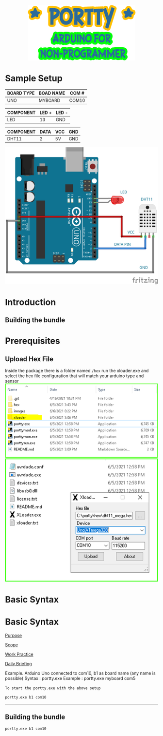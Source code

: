 <p align="center">
  <img src="https://github.com/krakenjriot/portty/blob/main/images/portty.png">
</p>

Sample Setup
============



| BOARD TYPE | BOAD NAME | COM # | 
| --------------- | --------------- | --------------- | 
| UNO     | MYBOARD | COM10 | 

| COMPONENT  |  LED + | LED - |
| --------------- | --------------- |  --------------- | 
| LED     | 13 | GND |


| COMPONENT	|  DATA | VCC	|	GND |
| --------------- | --------------- |  --------------- |   --------------- | 
| DHT11     | 2 | 5V | GND |


<img src="https://github.com/krakenjriot/portty/blob/main/images/led-sample.png" width="750" />    

Introduction 
============

Building the bundle
--------------------



Prerequisites 
============

Upload Hex File
--------------------
Inside the package there is a folder named `/hex` run the xloader.exe and select the hex file configuration that will 
match your arduino type and sensor
<img src="https://github.com/krakenjriot/portty/blob/main/images/xload-folder.png" width="750" /> 
<img src="https://github.com/krakenjriot/portty/blob/main/images/xloader.png" width="750" />   
  


Basic Syntax 
============

Basic Syntax 
============


[Purpose](link)

[Scope](link)

[Work Practice](link)

[Daily Briefing](link)


Example. Arduino Uno connected to com10, b1 as board name (any name is possible)
Syntax     : portty.exe <board-name> <com-port>
Example    : portty.exe myboard com5
  
`To start the portty.exe with the above setup`

```sh
portty.exe b1 com10
```


--------------------

Building the bundle
--------------------

```sh
portty.exe b1 com10
```
 
 
 

 
 

 
